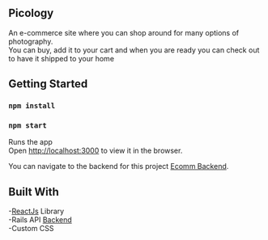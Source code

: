 
## Picology
An e-commerce site where you can shop around for many options of photography.<br> You can buy, add it to your cart and when you are ready you can check out to have it shipped to your home

## Getting Started

### `npm install`

### `npm start`

Runs the app <br />
Open [http://localhost:3000](http://localhost:3000) to view it in the browser.

You can navigate to the backend for this project  [Ecomm Backend](https://github.com/Samanthaponce5/Ecomm-backend).


## Built With
-[ReactJs](https://reactjs.org/) Library <br>
-Rails API [Backend](https://github.com/Samanthaponce5/plasticTalesBackend)<br>
-Custom CSS<br>
